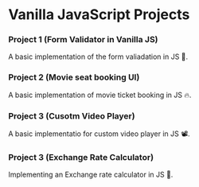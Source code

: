 # Vanilla JavaScript Projects

### Project 1 (Form Validator in Vanilla JS)

A basic implementation of the form valiadation in JS 🚀.

### Project 2 (Movie seat booking UI)

A basic implementation of movie ticket booking in JS 🔥.

### Project 3 (Cusotm Video Player)

A basic implementatio for custom video player in JS 📽.

### Project 3 (Exchange Rate Calculator)

Implementing an Exchange rate calculator in JS 💱.
